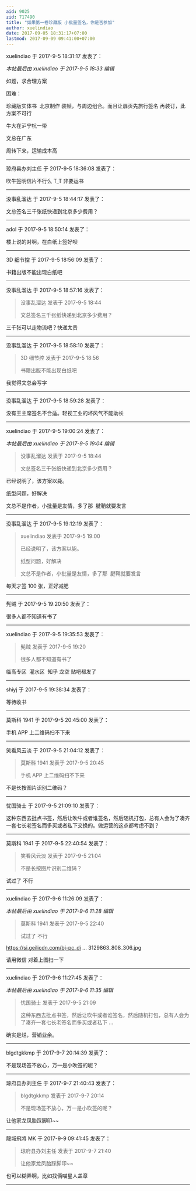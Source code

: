 ```yaml
---
aid: 9025
zid: 717490
title: "如果第一卷珍藏版 小批量签名，你是否参加"
author: xuelindiao
date: 2017-09-05 18:31:17+07:00
lastmod: 2017-09-09 09:41:00+07:00
---
```


xuelindiao 于 2017-9-5 18:31:17 发表了：

_本帖最后由 xuelindiao 于 2017-9-5 18:33 编辑_

如题，求合理方案

困难：

珍藏版实体书&nbsp;&nbsp;北京制作 装帧，与周边组合。而且让扉页先旅行签名 再装订，此方案不可行

牛大在沪宁杭一带

文总在广东

周转下来，运输成本高

---

琼府县办刘主任 于 2017-9-5 18:36:08 发表了：

吹牛签明信片不行么 T_T 非要运书

---

没事乱溜达 于 2017-9-5 18:44:17 发表了：

文总签名三千张纸快递到北京多少费用？

---

adol 于 2017-9-5 18:50:14 发表了：

楼上说的对啊，在白纸上签好呗

---

3D 细节控 于 2017-9-5 18:56:09 发表了：

书籍出版不能出现白纸吧

---

没事乱溜达 于 2017-9-5 18:57:16 发表了：

> 没事乱溜达 发表于 2017-9-5 18:44
>
> 文总签名三千张纸快递到北京多少费用？

三千张可以走物流吧？快递太贵

---

没事乱溜达 于 2017-9-5 18:58:10 发表了：

> 3D 细节控 发表于 2017-9-5 18:56
>
> 书籍出版不能出现白纸吧

我觉得文总会写字

---

没事乱溜达 于 2017-9-5 18:59:28 发表了：

没有王主席签名不合适。轻视工业的坏风气不能助长

---

xuelindiao 于 2017-9-5 19:00:24 发表了：

_本帖最后由 xuelindiao 于 2017-9-5 19:04 编辑_

> 没事乱溜达 发表于 2017-9-5 18:44
>
> 文总签名三千张纸快递到北京多少费用？

已经说明了，该方案以毙。

纸型问题，好解决

文总不是作者，小批量是友情，多了那&nbsp;&nbsp;腱鞘就要发言

---

没事乱溜达 于 2017-9-5 19:12:19 发表了：

> xuelindiao 发表于 2017-9-5 19:00
>
> 已经说明了，该方案以毙。
>
> 纸型问题，好解决
>
> 文总不是作者，小批量是友情，多了那&nbsp;&nbsp;腱鞘就要发言

每天才签 100 张，正好减肥

---

髡贼 于 2017-9-5 19:20:50 发表了：

很多人都不知道有书了

---

xuelindiao 于 2017-9-5 19:35:53 发表了：

> 髡贼 发表于 2017-9-5 19:20
>
> 很多人都不知道有书了

临高专区&nbsp;&nbsp;灌水区&nbsp;&nbsp;知乎 龙空 贴吧都发了

---

shiyj 于 2017-9-5 19:38:34 发表了：

等待收书

---

莫斯科 1941 于 2017-9-5 20:45:00 发表了：

手机 APP 上二维码扫不下来

---

笑看风云淡 于 2017-9-5 21:04:12 发表了：

> 莫斯科 1941 发表于 2017-9-5 20:45
>
> 手机 APP 上二维码扫不下来

不是长按图片识别二维码？

---

忧国骑士 于 2017-9-5 21:09:10 发表了：

这种东西去批点书签，然后让吹牛或者谁签名，然后随机打包，总有人会为了凑齐一套七长老签名而多买或者私下交换的。做运营的这点都考虑不到？

---

莫斯科 1941 于 2017-9-5 22:40:54 发表了：

> 笑看风云淡 发表于 2017-9-5 21:04
>
> 不是长按图片识别二维码？

试过了 不行

---

xuelindiao 于 2017-9-6 11:26:09 发表了：

_本帖最后由 xuelindiao 于 2017-9-6 11:28 编辑_

> 莫斯科 1941 发表于 2017-9-5 22:40
>
> 试过了 不行

https://si.geilicdn.com/bj-pc_di ... 3129863_808_306.jpg

请用微信 对着上图扫一下

---

xuelindiao 于 2017-9-6 11:27:45 发表了：

_本帖最后由 xuelindiao 于 2017-9-6 11:35 编辑_

> 忧国骑士 发表于 2017-9-5 21:09
>
> 这种东西去批点书签，然后让吹牛或者谁签名，然后随机打包，总有人会为了凑齐一套七长老签名而多买或者私下 ...

确实是烂，营销业余。

---

blgdtgkkmp 于 2017-9-7 20:14:39 发表了：

不是现场签不放心，万一是小吹签的呢？

---

琼府县办刘主任 于 2017-9-7 21:40:43 发表了：

> blgdtgkkmp 发表于 2017-9-7 20:14
>
> 不是现场签不放心，万一是小吹签的呢？

让他家龙凤胎踩脚印~~

---

龍城飛將 MK 于 2017-9-9 09:41:45 发表了：

> 琼府县办刘主任 发表于 2017-9-7 21:40
>
> 让他家龙凤胎踩脚印~~

也可以糊弄啊，比如找俩喵星人盖章

---
